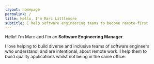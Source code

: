 ```yaml
---
layout: homepage
permalink: /
title: Hello, I'm Marc Littlemore
subtitle: I help software engineering teams to become remote-first
---
```


Hello! I'm Marc and I'm an <strong>Software Engineering Manager</strong>.

I love helping to build diverse and inclusive teams of software engineers who understand, and are intentional, about remote work. I help them to build quality applications whilst not being in the same office.
